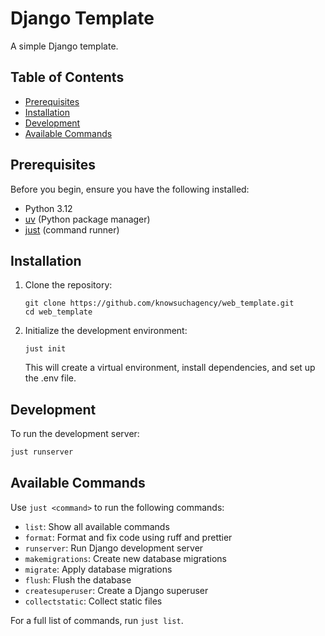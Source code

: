 # Django Template

A simple Django template.

## Table of Contents

- [Prerequisites](#prerequisites)
- [Installation](#installation)
- [Development](#development)
- [Available Commands](#available-commands)

## Prerequisites

Before you begin, ensure you have the following installed:

- Python 3.12
- [uv](https://github.com/astral-sh/uv) (Python package manager)
- [just](https://github.com/casey/just) (command runner)

## Installation

1. Clone the repository:

   ```
   git clone https://github.com/knowsuchagency/web_template.git
   cd web_template
   ```

2. Initialize the development environment:
   ```
   just init
   ```
   This will create a virtual environment, install dependencies, and set up the .env file.

## Development

To run the development server:

```bash
just runserver
```

## Available Commands

Use `just <command>` to run the following commands:

- `list`: Show all available commands
- `format`: Format and fix code using ruff and prettier
- `runserver`: Run Django development server
- `makemigrations`: Create new database migrations
- `migrate`: Apply database migrations
- `flush`: Flush the database
- `createsuperuser`: Create a Django superuser
- `collectstatic`: Collect static files

For a full list of commands, run `just list`.
